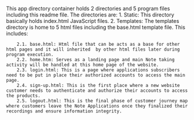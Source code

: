 This app directory container holds 2 directories and 5 program files including this readme file.
The directories are:
    1. Static: This directory basically holds index.html JavaScript files.
    2. Templates: The templates directory is home to 5 html files including the base.html template file. This includes:

        2.1. base.html: Html file that can be acts as a base for other html pages and it will inherited  by other html files later during program execution.
        2.2. home.htm: Serves as a landing page and main Note taking activity will be handled at this home page of the website.
        2.3. login.html: This is a page where applications subscribers need to be put in place their authorized accounts to access the main page.
        2.4. sign-up.html: This is the first place where a new website customer needs to authenticate and authorize their accounts to access the products.
        2.5. logout.html: This is the final phase of customer journey map where customers leave the Note Applications once they finalized their recordings and ensure information integrity.

